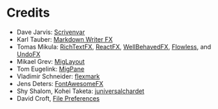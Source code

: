 Credits
===

  * Dave Jarvis: [Scrivenvar](https://github.com/DaveJarvis/scrivenvar/)
  * Karl Tauber: [Markdown Writer FX](https://github.com/JFormDesigner/markdown-writer-fx)
  * Tomas Mikula: [RichTextFX](https://github.com/TomasMikula/RichTextFX), [ReactFX](https://github.com/TomasMikula/ReactFX), [WellBehavedFX](https://github.com/TomasMikula/WellBehavedFX), [Flowless](https://github.com/TomasMikula/Flowless), and [UndoFX](https://github.com/TomasMikula/UndoFX)
  * Mikael Grev: [MigLayout](http://www.miglayout.com/)
  * Tom Eugelink: [MigPane](https://github.com/mikaelgrev/miglayout/blob/master/javafx/src/main/java/org/tbee/javafx/scene/layout/fxml/MigPane.java)
  * Vladimir Schneider: [flexmark](https://website.com)
  * Jens Deters: [FontAwesomeFX](https://bitbucket.org/Jerady/fontawesomefx)
  * Shy Shalom, Kohei Taketa: [juniversalchardet](https://github.com/takscape/juniversalchardet)
 * David Croft, [File Preferences](http://www.davidc.net/programming/java/java-preferences-using-file-backing-store)
